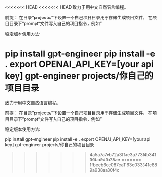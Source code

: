 
<<<<<<< HEAD
<<<<<<< HEAD
致力于用中文自然语言编程。

前提： 在目录”projects/“下设置一个自己项目目录用于存储生成项目文件。 在项目目录下”prompt“文件写入自己的项目指令，例如”

稳定版本使用方法:

pip install gpt-engineer pip install -e . export OPENAI_API_KEY=[your api key] gpt-engineer projects/你自己的项目目录
=======


致力于用中文自然语言编程。


前提：
在目录”projects/“下设置一个自己项目目录用于存储生成项目文件。
在项目目录下”prompt“文件写入自己的项目指令，例如”



稳定版本使用方法:



pip install gpt-engineer
pip install -e .
export OPENAI_API_KEY=[your api key]
gpt-engineer projects/你自己的项目目录



 
>>>>>>> 4a5a7a7eb72a3f1ae3a773f4b34156ba9d5a78ae
=======
>>>>>>> 1fbeeb6de087ca1163c033341c889a938aa80f4c
